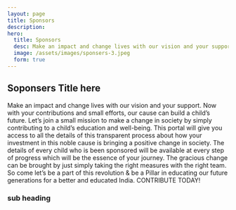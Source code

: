```yaml
---
layout: page
title: Sponsors
description:
hero:
  title: Sponsors
  desc: Make an impact and change lives with our vision and your support.
  image: /assets/images/sponsers-3.jpeg
  form: true
---
```


## Soponsers Title here

Make an impact and change lives with our vision and your support. Now with your contributions and small efforts, our cause can build a child’s future. Let’s join a small mission to make a change in society by simply contributing to a child’s education and well-being. This portal will give you access to all the details of this transparent process about how your investment in this noble cause is bringing a positive change in society. The details of every child who is been sponsored will be available at every step of progress which will be the essence of your journey. The gracious change can be brought by just simply taking the right measures with the right team. So come let’s be a part of this revolution & be a Pillar in educating our future generations for a better and educated India. CONTRIBUTE TODAY!


### sub heading
